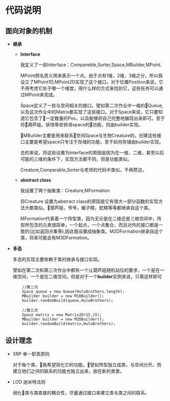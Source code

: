 #  代码说明 
## 面向对象的机制 
* **继承**
    * **Interface**
    
        我定义了一些Interface：Compareble,Sorter,Space,MBuilder,MPoint.

        MPoint顾名思义用来表示一个点。由于点有1维，2维，3维之分，所以我设立了MPoint1D,MPoint2D实现了这个接口。对于位置Position来说，它不用考虑它处于哪一个维度，用什么样的方式来找到它，这些任务可以通过MPoint来完成。

        Space定义了一些与空间相关的接口。譬如第二次作业中一维的Queue,以及这次作业中的Matrix都实现了这些接口。对于Space来说，它只要知道它包含了一定数量的Pos，以及能够将自己完整地展现出来即可。至于将葫芦娃，妖怪等安排进space的功能，则由builder实现。

        MBuilder主要是用来联系空间Space与生物Creature的。创建这些接口主要是希望space只专注于存储的功能，至于如何存储由builder实现。

        总的来说，将这些设置为Interface的原因是因为在一维，二维，甚至以后可能的三维的条件下，实现方法都不同，但是功能类似。

        Creature,Comparable,Sorter与老师的代码中类似，不再赘述。

    * **abstract class**

        我设置了两个抽象类：Creature,MFormation

        将Creature 设置为abstract class的原因是它有很大一部分函数的实现方法大都类似。葫芦娃，爷爷，蝎子精，蛇精等等都继承自这个类。

        MFormation代表着一个阵型类，因为无论是在二维还是三维空间中，阵型所包含的元素很简单，一个起点，一个点集合，而且对外的接口都是一致的(比如返回点集等),因此我设置成抽象类。M2DFormation继承自这个类，将来可能会有M3DFormation。

* **多态**
    
    多态的实现主要依赖于类的继承与接口实现。
    
    譬如在第二次和第三次作业中都有一个让葫芦娃随机站位的要求，一个是在一维空间，一个是在二维空间。但是对于一个**builder**实例来说，只需这样即可
    ```
        //第二次
        Space queue = new Queue(HuluBrothers.length);
        MBuilder builder = new M1DBuilder();
        builder.randomBuild(queue,HuluBrothers);
    ```

    ```
        //第三次
        Space matrix = new Matrix2D(15,15); 
        MBuilder builder = new M2DBuilder();
        builder.randomBuild(matrix,HuluBrothers);
    ```


## 设计理念

* SRP 单一职责原则

    对于每个类，我希望简化它的功能。譬如阵型独立成类，与空间分开。而建立他们之间的联系的功能也独立出来，放在新的类里。

* LOD  迪米特法则

    弱化类与类直接的耦合性，尽量通过接口来建立类与类之间的联系。



        

    
    

    
